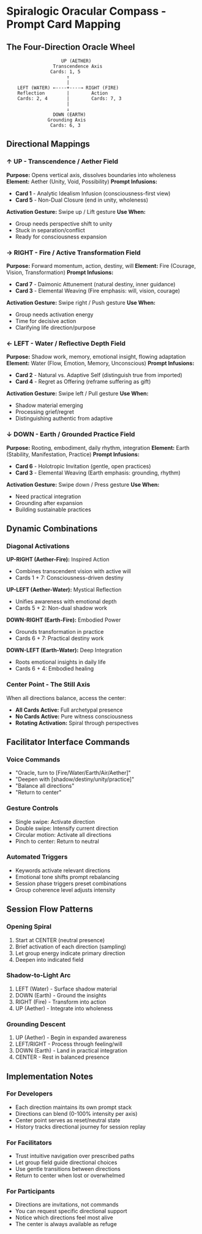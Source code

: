 # Spiralogic Oracular Compass - Prompt Card Mapping

## The Four-Direction Oracle Wheel

```
                    UP (AETHER)
                 Transcendence Axis
                Cards: 1, 5
                      ↑
                      |
    LEFT (WATER) ←----+----→ RIGHT (FIRE)
    Reflection        |        Action
    Cards: 2, 4       |        Cards: 7, 3
                      |
                      ↓
                 DOWN (EARTH)
               Grounding Axis
                Cards: 6, 3
```

## Directional Mappings

### ↑ UP - Transcendence / Aether Field
**Purpose:** Opens vertical axis, dissolves boundaries into wholeness
**Element:** Aether (Unity, Void, Possibility)
**Prompt Infusions:**
- **Card 1** - Analytic Idealism Infusion (consciousness-first view)
- **Card 5** - Non-Dual Closure (end in unity, wholeness)

**Activation Gesture:** Swipe up / Lift gesture
**Use When:**
- Group needs perspective shift to unity
- Stuck in separation/conflict
- Ready for consciousness expansion

### → RIGHT - Fire / Active Transformation Field
**Purpose:** Forward momentum, action, destiny, will
**Element:** Fire (Courage, Vision, Transformation)
**Prompt Infusions:**
- **Card 7** - Daimonic Attunement (natural destiny, inner guidance)
- **Card 3** - Elemental Weaving (Fire emphasis: will, vision, courage)

**Activation Gesture:** Swipe right / Push gesture
**Use When:**
- Group needs activation energy
- Time for decisive action
- Clarifying life direction/purpose

### ← LEFT - Water / Reflective Depth Field
**Purpose:** Shadow work, memory, emotional insight, flowing adaptation
**Element:** Water (Flow, Emotion, Memory, Unconscious)
**Prompt Infusions:**
- **Card 2** - Natural vs. Adaptive Self (distinguish true from imported)
- **Card 4** - Regret as Offering (reframe suffering as gift)

**Activation Gesture:** Swipe left / Pull gesture
**Use When:**
- Shadow material emerging
- Processing grief/regret
- Distinguishing authentic from adaptive

### ↓ DOWN - Earth / Grounded Practice Field
**Purpose:** Rooting, embodiment, daily rhythm, integration
**Element:** Earth (Stability, Manifestation, Practice)
**Prompt Infusions:**
- **Card 6** - Holotropic Invitation (gentle, open practices)
- **Card 3** - Elemental Weaving (Earth emphasis: grounding, rhythm)

**Activation Gesture:** Swipe down / Press gesture
**Use When:**
- Need practical integration
- Grounding after expansion
- Building sustainable practices

## Dynamic Combinations

### Diagonal Activations

**UP-RIGHT (Aether-Fire):** Inspired Action
- Combines transcendent vision with active will
- Cards 1 + 7: Consciousness-driven destiny

**UP-LEFT (Aether-Water):** Mystical Reflection
- Unifies awareness with emotional depth
- Cards 5 + 2: Non-dual shadow work

**DOWN-RIGHT (Earth-Fire):** Embodied Power
- Grounds transformation in practice
- Cards 6 + 7: Practical destiny work

**DOWN-LEFT (Earth-Water):** Deep Integration
- Roots emotional insights in daily life
- Cards 6 + 4: Embodied healing

### Center Point - The Still Axis

When all directions balance, access the center:
- **All Cards Active:** Full archetypal presence
- **No Cards Active:** Pure witness consciousness
- **Rotating Activation:** Spiral through perspectives

## Facilitator Interface Commands

### Voice Commands
- "Oracle, turn to [Fire/Water/Earth/Air/Aether]"
- "Deepen with [shadow/destiny/unity/practice]"
- "Balance all directions"
- "Return to center"

### Gesture Controls
- Single swipe: Activate direction
- Double swipe: Intensify current direction
- Circular motion: Activate all directions
- Pinch to center: Return to neutral

### Automated Triggers
- Keywords activate relevant directions
- Emotional tone shifts prompt rebalancing
- Session phase triggers preset combinations
- Group coherence level adjusts intensity

## Session Flow Patterns

### Opening Spiral
1. Start at CENTER (neutral presence)
2. Brief activation of each direction (sampling)
3. Let group energy indicate primary direction
4. Deepen into indicated field

### Shadow-to-Light Arc
1. LEFT (Water) - Surface shadow material
2. DOWN (Earth) - Ground the insights
3. RIGHT (Fire) - Transform into action
4. UP (Aether) - Integrate into wholeness

### Grounding Descent
1. UP (Aether) - Begin in expanded awareness
2. LEFT/RIGHT - Process through feeling/will
3. DOWN (Earth) - Land in practical integration
4. CENTER - Rest in balanced presence

## Implementation Notes

### For Developers
- Each direction maintains its own prompt stack
- Directions can blend (0-100% intensity per axis)
- Center point serves as reset/neutral state
- History tracks directional journey for session replay

### For Facilitators
- Trust intuitive navigation over prescribed paths
- Let group field guide directional choices
- Use gentle transitions between directions
- Return to center when lost or overwhelmed

### For Participants
- Directions are invitations, not commands
- You can request specific directional support
- Notice which directions feel most alive
- The center is always available as refuge